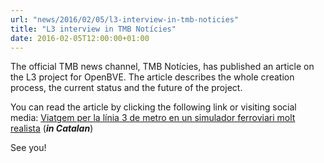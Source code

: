 ```yaml
---
url: "news/2016/02/05/l3-interview-in-tmb-noticies"
title: "L3 interview in TMB Notícies"
date: 2016-02-05T12:00:00+01:00
---
```

The official TMB news channel, TMB Notícies, has published an article on the L3 project for OpenBVE. The article describes the whole creation process, the current status and the future of the project.

You can read the article by clicking the following link or visiting social media: <a href="https://noticies.tmb.cat/transport/viatgem-la-linia-3-de-metro-en-un-simulador-ferroviari-molt-realista" target="_blank">Viatgem per la línia 3 de metro en un simulador ferroviari molt realista</a> (***in Catalan***)

See you!
